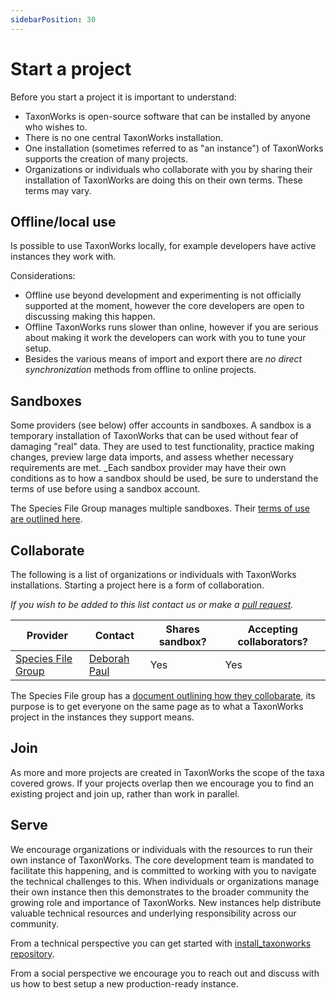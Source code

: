 ```yaml
---
sidebarPosition: 30
---
```


# Start a project

Before you start a project it is important to understand:

* TaxonWorks is open-source software that can be installed by anyone who wishes to.
* There is no one central TaxonWorks installation.
* One installation (sometimes referred to as "an instance") of TaxonWorks supports the creation of many projects.
* Organizations or individuals who collaborate with you by sharing their installation of TaxonWorks are doing this on their own terms. These terms may vary.

## Offline/local use

Is possible to use TaxonWorks locally, for example developers have active instances they work with.

Considerations:

* Offline use beyond development and experimenting is not officially supported at the moment, however the core developers are open to discussing making this happen.
* Offline TaxonWorks runs slower than online, however if you are serious about making it work the developers can work with you to tune your setup.
* Besides the various means of import and export there are _no direct synchronization_ methods from offline to online projects.

## Sandboxes

 Some providers (see below) offer accounts in sandboxes. A sandbox is a temporary installation of TaxonWorks that can be used without fear of damaging "real" data.  They are used to test functionality, practice making changes, preview large data imports, and assess whether necessary requirements are met. _Each sandbox provider may have their own conditions as to how a sandbox should be used, be sure to understand the terms of use before using a sandbox account.

The Species File Group manages multiple sandboxes. Their [terms of use are outlined here](https://speciesfilegroup.org/docs/taxonworks_sandboxes_at_sfg.html).

## Collaborate

The following is a list of organizations or individuals with TaxonWorks installations.  Starting a project here is a form of collaboration.

_If you wish to be added to this list contact us or make a [pull request](/about/glossary#pull-request)._

| Provider | Contact |Shares sandbox? | Accepting collaborators? | 
|-|-|-|-|
| [Species File Group](https://speciesfilegroup.org) | [Deborah Paul](mailto:dlpaul@illinois.edu)| Yes | Yes |


The Species File group has a [document outlining how they collobarate](https://speciesfilegroup.org/docs/taxonworks_in_production_at_sfg.html), its purpose is to get everyone on the same page as to what a TaxonWorks project in the instances they support means.

## Join 
As more and more projects are created in TaxonWorks the scope of the taxa covered grows. If your projects overlap then we encourage you to find an existing project and join up, rather than work in parallel.

## Serve
We encourage organizations or individuals with the resources to run their own instance of TaxonWorks. The core development team is mandated to facilitate this happening, and is committed to working with you to navigate the technical challenges to this. When individuals or organizations manage their own instance then this demonstrates to the broader community the growing role and importance of TaxonWorks. New instances help distribute valuable technical resources and underlying responsibility across our community.

From a technical perspective you can get started with [install_taxonworks repository](https://github.com/SpeciesFileGroup/install_taxonworks).

From a social perspective we encourage you to reach out and discuss with us how to best setup a new production-ready instance.

